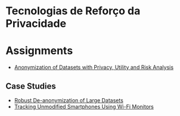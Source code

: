 # Tecnologias de Reforço da Privacidade

# Assignments

-   [Anonymization of Datasets with Privacy, Utility and Risk Analysis](Assignment1)

## Case Studies

-   [Robust De-anonymization of Large Datasets](CaseStudy1)
-   [Tracking Unmodified Smartphones Using Wi-Fi Monitors](CaseStudy2)
